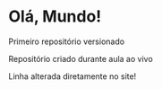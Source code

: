# Olá, Mundo!
 Primeiro repositório versionado

 Repositório criado durante aula ao vivo

 Linha alterada diretamente no site!
